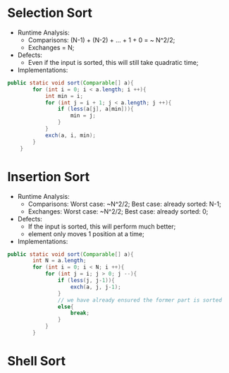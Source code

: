 # Selection Sort
* Runtime Analysis:
    * Comparisons: (N-1) + (N-2) + ... + 1 + 0 = ~ N^2/2;
    * Exchanges = N;
* Defects: 
    * Even if the input is sorted, this will still take quadratic time;
* Implementations:
```java
public static void sort(Comparable[] a){
        for (int i = 0; i < a.length; i ++){
            int min = i;
            for (int j = i + 1; j < a.length; j ++){
                if (less(a[j], a[min])){
                    min = j;
                }
            }
            exch(a, i, min);
        }
    }
```

# Insertion Sort
* Runtime Analysis:
  * Comparisons: Worst case: ~N^2/2; Best case: already sorted: N-1;
  * Exchanges: Worst case: ~N^2/2; Best case: already sorted: 0;
* Defects:
  * If the input is sorted, this will perform much better;
  * element only moves 1 position at a time;
* Implementations:
```java
public static void sort(Comparable[] a){
        int N = a.length;
        for (int i = 0; i < N; i ++){
            for (int j = i; j > 0; j --){
                if (less(j, j-1)){
                    exch(a, j, j-1);
                }
                // we have already ensured the former part is sorted
                else{
                    break;
                }
            }
        }
```

# Shell Sort
